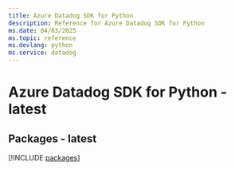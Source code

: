 ```yaml
---
title: Azure Datadog SDK for Python
description: Reference for Azure Datadog SDK for Python
ms.date: 04/03/2025
ms.topic: reference
ms.devlang: python
ms.service: datadog
---
```

# Azure Datadog SDK for Python - latest
## Packages - latest
[!INCLUDE [packages](datadog-index.md)]